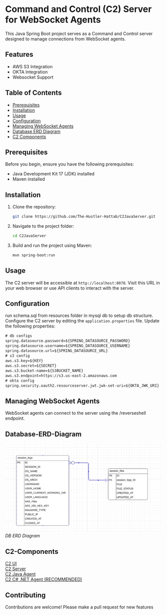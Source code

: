 # Command and Control (C2) Server for WebSocket Agents

This Java Spring Boot project serves as a Command and Control server designed to manage connections from WebSocket agents.

## Features

- AWS S3 Integration
- OKTA Integration
- Websocket Support

## Table of Contents

- [Prerequisites](#prerequisites)
- [Installation](#installation)
- [Usage](#usage)
- [Configuration](#configuration)
- [Managing WebSocket Agents](#managing-websocket-agents)
- [Database ERD Diagram](#Database-ERD-Diagram)
- [C2 Components](#C2-Components)


## Prerequisites

Before you begin, ensure you have the following prerequisites:

- Java Development Kit 17 (JDK) installed
- Maven installed


## Installation

1. Clone the repository:

    ```bash
    git clone https://github.com/The-Hustler-Hattab/C2JavaServer.git
    ```

2. Navigate to the project folder:

    ```bash
    cd C2JavaServer
    ```

3. Build and run the project using Maven:

    ```bash
    mvn spring-boot:run
    ```

## Usage

The C2 server will be accessible at `http://localhost:8070`. Visit this URL in your web browser or use API clients to interact with the server.  

## Configuration
run schema.sql from resources folder in mysql db to setup db structure.    
Configure the C2 server by editing the `application.properties` file. Update the following properties:

```
# db configs
spring.datasource.password=${SPRING_DATASOURCE_PASSWORD}
spring.datasource.username=${SPRING_DATASOURCE_USERNAME}
spring.datasource.url=${SPRING_DATASOURCE_URL}
# s3 config
aws.s3.key=${KEY}
aws.s3.secret=${SECRET}
aws.s3.bucket-name=${S3BUCKET_NAME}
aws.s3.endpoint=https://s3.us-east-2.amazonaws.com
# okta config
spring.security.oauth2.resourceserver.jwt.jwk-set-uri=${OKTA_JWK_URI}
```

## Managing WebSocket Agents

WebSocket agents can connect to the server using the /reverseshell endpoint. 

## Database-ERD-Diagram
![Screenshot 1](./readme/erd-c2.png)
*DB ERD Diagram*


## C2-Components

[C2 UI](https://github.com/The-Hustler-Hattab/c2-ui)  
[C2 Server](https://github.com/The-Hustler-Hattab/C2JavaServer)   
[C2 Java Agent](https://github.com/The-Hustler-Hattab/ReverseShellWebSocketAgent)  
[C2 C# .NET Agent (RECOMMENDED)](https://github.com/The-Hustler-Hattab/WebSocketReverseShellDotNet)  

## Contributing
Contributions are welcome!
Please make a pull request for new features